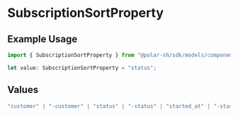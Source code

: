 # SubscriptionSortProperty

## Example Usage

```typescript
import { SubscriptionSortProperty } from "@polar-sh/sdk/models/components/subscriptionsortproperty.js";

let value: SubscriptionSortProperty = "status";
```

## Values

```typescript
"customer" | "-customer" | "status" | "-status" | "started_at" | "-started_at" | "current_period_end" | "-current_period_end" | "amount" | "-amount" | "product" | "-product" | "discount" | "-discount"
```